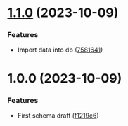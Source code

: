 # [1.1.0](https://github.com/technologiestiftung/challenge-datenmangement-excel-tooling/compare/v1.0.0...v1.1.0) (2023-10-09)


### Features

* Import data into db ([7581641](https://github.com/technologiestiftung/challenge-datenmangement-excel-tooling/commit/758164126ee5b3d24c6dc6455a7f066d2dc5c447))

# 1.0.0 (2023-10-09)


### Features

* First schema draft ([f1219c6](https://github.com/technologiestiftung/challenge-datenmangement-excel-tooling/commit/f1219c60812b8c95e0f994d07e09a1370dfcdce8))
